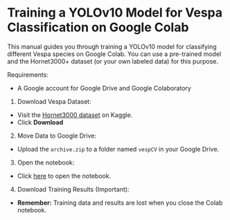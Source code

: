 # Training a YOLOv10 Model for Vespa Classification on Google Colab

This manual guides you through training a YOLOv10 model for classifying different Vespa species on Google Colab. You can use a pre-trained model and the Hornet3000+ dataset (or your own labeled data) for this purpose.

Requirements:
- A Google account for Google Drive and Google Colaboratory

1. Download Vespa Dataset:

- Visit the [Hornet3000 dataset](https://www.kaggle.com/datasets/marcoryvandijk/vespa-velutina-v-crabro-vespulina-vulgaris) on Kaggle.
- Click **Download**

2. Move Data to Google Drive:
- Upload the `archive.zip` to a folder named `vespCV` in your Google Drive.

3. Open the notebook:
- Click [here](https://colab.research.google.com/drive/1ZYySGP85AOX187GFbzVVCnE-DFEFDOyT?usp=sharing) to open the notebook.

4. Download Training Results (Important):
- **Remember:** Training data and results are lost when you close the Colab notebook.